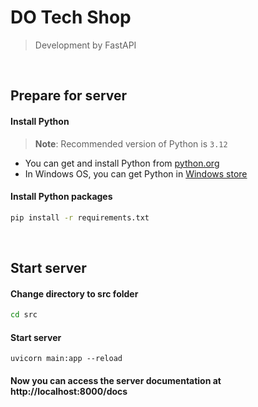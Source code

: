 # DO Tech Shop
> Development by FastAPI

<br>

## Prepare for server
#### Install Python
> **Note**: Recommended version of Python is `3.12`

* You can get and install Python from [python.org](https://www.python.org/)
* In Windows OS, you can get Python in [Windows store](https://apps.microsoft.com/search?query=python)


#### Install Python packages
```bash
pip install -r requirements.txt
```

<br>

## Start server
#### Change directory to src folder
```bash
cd src
```

#### Start server
```
uvicorn main:app --reload
```

#### Now you can access the server documentation at http://localhost:8000/docs
